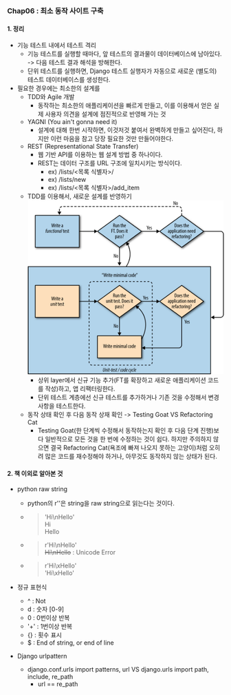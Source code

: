 ### Chap06 : 최소 동작 사이트 구축  


#### 1. 정리
* 기능 테스트 내에서 테스트 격리
    * 기능 테스트를 실행할 때마다, 앞 테스트의 결과물이 데이터베이스에 남아있다. -> 다음 테스트 결과 해석을 방해한다.
    * 단위 테스트를 실행하면, Django 테스트 실행자가 자동으로 새로운 (별도의) 테스트 데이터베이스를 생성한다.
* 필요한 경우에는 최소한의 설계를
    * TDD와 Agile 개발
        * 동작하는 최소한의 애플리케이션을 빠르게 만들고, 이를 이용해서 얻은 실제 사용자 의견을 설계에 점진적으로 반영해 가는 것
    * YAGNI (You ain't gonna need it)
        * 설계에 대해 한번 시작하면, 이것저것 붙여서 완벽하게 만들고 싶어진다, 하지만 이런 마음을 참고 당장 필요한 것만 만들어야한다.  
    * REST (Representational State Transfer)
        * 웹 기반 API를 이용하는 웹 설계 방법 중 하나이다.
        * REST는 데이터 구조를 URL 구조에 일치시키는 방식이다.
            * ex) /lists/<목록 식별자>/
            * ex) /lists/new
            * ex) /lists/<목록 식별자>/add_item
    * TDD를 이용해서, 새로운 설계를 반영하기
        ![기능 테스트와 단위 테스트를 이용한 TDD처리](chap06_img_01.png)
        * 상위 layer에서 신규 기능 추가(FT를 확장하고 새로운 애플리케이션 코드를 작성)하고, 앱 리팩터링한다.
        * 단위 테스트 계층에선 신규 테스트를 추가하거나 기존 것을 수정해서 변경사항을 테스트한다.
    * 동작 상태 확인 후 다음 동작 상재 확인 -> Testing Goat VS Refactoring Cat
        * Testing Goat(한 단계씩 수정해서 동작하는지 확인 후 다음 단계 진행)보다 일반적으로 모든 것을 한 번에 수정하는 것이 쉽다. 
        하지만 주의하지 않으면 결국 Refactoring Cat(욕조에 빠져 나오지 못하는 고양이)처럼 오히려 많은 코드를 재수정해야 하거나, 
        아무것도 동작하지 않는 상태가 된다.
    
#### 2. 책 이외로 알아본 것
* python raw string
    * python의 r''은 string을 raw string으로 읽는다는 것이다.
    * > 'Hi\nHello'  
        Hi  
        Hello  
    * > r'Hi\nHello'  
        ~~Hi\nHello~~ : Unicode Error  
    * > r'Hi\xHello'  
        'Hi\\xHello'    
         
* 정규 표현식
    * ^ : Not
    * d : 숫자 [0-9]
    * 0 : 0번이상 반복
    * '+' : 1번이상 반복
    * {} : 횟수 표시
    * $ : End of string, or end of line  
    
* Django urlpattern
    * django.conf.urls import patterns, url VS django.urls import path, include, re_path
        * url == re_path  
            